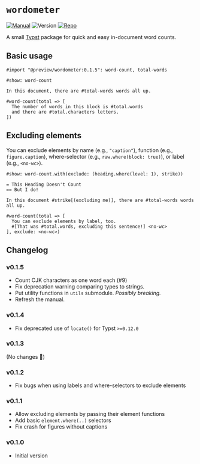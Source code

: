 # `wordometer`

[![Manual](https://img.shields.io/badge/docs-manual.pdf-green)](docs/manual.pdf)
![Version](https://img.shields.io/badge/dynamic/toml?url=https%3A%2F%2Fgithub.com%2FJollywatt%2Ftypst-wordometer%2Fraw%2Fmaster%2Ftypst.toml&query=package.version&label=latest%20version)
[![Repo](https://img.shields.io/badge/GitHub-repo-blue)](https://github.com/Jollywatt/typst-wordometer)




A small [Typst](https://typst.app/) package for quick and easy in-document word counts.


## Basic usage

```typ
#import "@preview/wordometer:0.1.5": word-count, total-words

#show: word-count

In this document, there are #total-words words all up.

#word-count(total => [
  The number of words in this block is #total.words
  and there are #total.characters letters.
])
```

## Excluding elements

You can exclude elements by name (e.g., `"caption"`), function (e.g., `figure.caption`), where-selector (e.g., `raw.where(block: true)`), or label (e.g., `<no-wc>`).


```typ
#show: word-count.with(exclude: (heading.where(level: 1), strike))

= This Heading Doesn't Count
== But I do!

In this document #strike[(excluding me)], there are #total-words words all up.

#word-count(total => [
  You can exclude elements by label, too.
  #[That was #total.words, excluding this sentence!] <no-wc>
], exclude: <no-wc>)
```

## Changelog

### v0.1.5

- Count CJK characters as one word each (#9)
- Fix deprecation warning comparing types to strings.
- Put utility functions in `utils` submodule. *Possibly breaking.*
- Refresh the manual.

### v0.1.4

- Fix deprecated use of `locate()` for Typst `>=0.12.0`

### v0.1.3

(No changes 🤡)

### v0.1.2

- Fix bugs when using labels and where-selectors to exclude elements

### v0.1.1

- Allow excluding elements by passing their element functions
- Add basic `element.where(..)` selectors
- Fix crash for figures without captions

### v0.1.0

- Initial version

